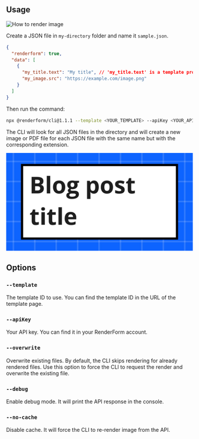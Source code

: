 ## Usage

![How to render image](/readme/rendering.gif)

Create a JSON file in `my-directory` folder and name it `sample.json`.

```json
{
  "renderform": true,
  "data": [
    {
      "my_title.text": "My title", // 'my_title.text' is a template property from Form Editor (Preview popup)
      "my_image.src": "https://example.com/image.png"
    }
  ]
}
```

Then run the command:

```bash
npx @renderform/cli@1.1.1 --template <YOUR_TEMPLATE> --apiKey <YOUR_API_KEY> ./my-directory
```

The CLI will look for all JSON files in the directory and will create a new image or PDF file for each JSON file with the same name but with the corresponding extension.

![Sample output](/readme/my-blog-post.jpg)

## Options

### `--template`

The template ID to use. You can find the template ID in the URL of the template page.

### `--apiKey`

Your API key. You can find it in your RenderForm account.

### `--overwrite`

Overwrite existing files. By default, the CLI skips rendering for already rendered files. Use this option to force the CLI to request the
render and overwrite the existing file.

### `--debug`

Enable debug mode. It will print the API response in the console.

### `--no-cache`

Disable cache. It will force the CLI to re-render image from the API.

